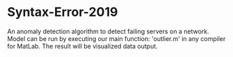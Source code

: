 # Syntax-Error-2019
An anomaly detection algorithm to detect failing servers on a network.
Model can be run by executing our main function: 'outlier.m' in any compiler for MatLab.
The result will be visualized data output.
